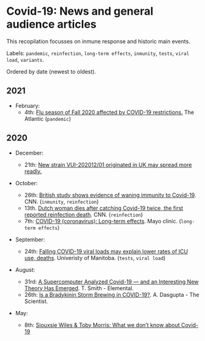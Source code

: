 # Covid-19: News and general audience articles

This recopilation focusses on inmune response and historic main events.

Labels: `pandemic`, `reinfection`, `long-term effects`, `inmunity`, `tests`, `viral load`, `variants`.

Ordered by date (newest to oldest).

## 2021

- February:
  - 4th: [Flu season of Fall 2020 affected by COVID-19 restrictions.](https://www.theatlantic.com/science/archive/2021/02/covid-19-flu-season/617924/) The Atlantic (`pandemic`)

## 2020

- December:
  - 21th: [New strain VUI-202012/01 originated in UK may spread more readly.](https://www.who.int/csr/don/21-december-2020-sars-cov2-variant-united-kingdom/en/) 

- October:
  - 26th: [British study shows evidence of waning immunity to Covid-19](https://www.cnn.com/2020/10/26/health/covid-19-immunity-wanes-large-study-finds/index.html). CNN. (`inmunity`, `reinfection`)
  - 13th. [Dutch woman dies after catching Covid-19 twice, the first reported reinfection death](https://www.cnn.com/2020/10/13/europe/covid-19-dutch-woman-reinfection-death-intl/index.html). CNN. (`reinfection`)
  - 7th: [COVID-19 (coronavirus): Long-term effects](https://www.mayoclinic.org/diseases-conditions/coronavirus/in-depth/coronavirus-long-term-effects/art-20490351?utm_source=newsletter&utm_medium=email&utm_campaign=housecall&s=03). Mayo clinic. (`long-term effects`)

- September:
  - 24th: [Falling COVID-19 viral loads may explain lower rates of ICU use, deaths](https://www.cidrap.umn.edu/news-perspective/2020/09/falling-covid-19-viral-loads-may-explain-lower-rates-icu-use-deaths). Univeristy of Manitoba. (`tests`, `viral load`)

- August: 
  - 31rd: [A Supercomputer Analyzed Covid-19 — and an Interesting New Theory Has Emerged](https://elemental.medium.com/a-supercomputer-analyzed-covid-19-and-an-interesting-new-theory-has-emerged-31cb8eba9d63).  T. Smith - Elemental.
  - 26th: [Is a Bradykinin Storm Brewing in COVID-19?](https://www.the-scientist.com/news-opinion/is-a-bradykinin-storm-brewing-in-covid-19--67876). A. Dasgupta - The Scientist.

- May:
  - 8th: [Siouxsie Wiles & Toby Morris: What we don’t know about Covid-19](https://thespinoff.co.nz/society/06-05-2020/siouxsie-wiles-toby-morris-what-we-dont-know-about-covid-19/)